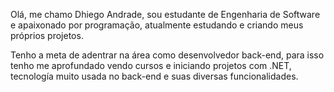Olá, me chamo Dhiego Andrade, sou estudante de Engenharia de Software e apaixonado por programação, atualmente estudando e criando meus próprios projetos.

 Tenho a meta de adentrar na área como desenvolvedor back-end, para isso tenho me aprofundado vendo cursos e iniciando projetos com .NET, tecnología muito usada no back-end e suas diversas funcionalidades.

